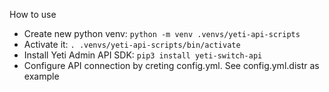 
How to use


 - Create new python venv: `python -m venv .venvs/yeti-api-scripts`
 - Activate it: `. .venvs/yeti-api-scripts/bin/activate`
 - Install Yeti Admin API SDK: `pip3 install yeti-switch-api`
 - Configure API connection by creting config.yml. See config.yml.distr as example

